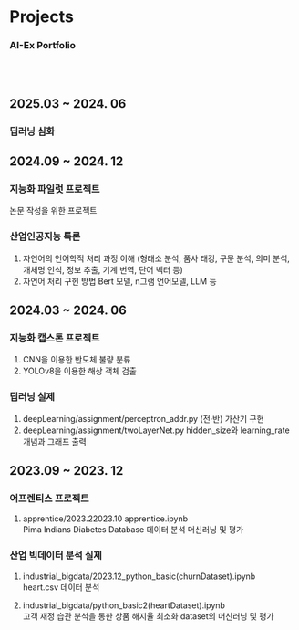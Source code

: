 # Projects
### AI-Ex Portfolio
<br/><br/>

## 2025.03 ~ 2024. 06

### 딥러닝 심화


## 2024.09 ~ 2024. 12

### 지능화 파일럿 프로젝트
논문 작성을 위한 프로젝트 

### 산업인공지능 특론
1. 자연어의 언어학적 처리 과정 이해
(형태소 분석, 품사 태깅, 구문 분석, 의미 분석, 개체명 인식, 정보 추출, 기계 번역, 단어 벡터 등)
2. 자연어 처리 구현 방법
Bert 모델, n그램 언어모델, LLM 등
   

## 2024.03 ~ 2024. 06

### 지능화 캡스톤 프로젝트
1. CNN을 이용한 반도체 불량 분류
2. YOLOv8을 이용한 해상 객체 검출

### 딥러닝 실제
1. deepLearning/assignment/perceptron_addr.py
   (전·반) 가산기 구현
2. deepLearning/assignment/twoLayerNet.py
   hidden_size와 learning_rate 개념과 그래프 출력

   
## 2023.09 ~ 2023. 12

### 어프렌티스 프로젝트
1. apprentice/2023.22023.10 apprentice.ipynb<br/>
    Pima Indians Diabetes Database 데이터 분석 머신러닝 및 평가
   
### 산업 빅데이터 분석 실제
1. industrial_bigdata/2023.12_python_basic(churnDataset).ipynb<br/>
   heart.csv 데이터 분석

2. industrial_bigdata/python_basic2(heartDataset).ipynb<br/>
   고객 재정 습관 분석을 통한 상품 해지율 최소화 dataset의 머신러닝 및 평가
